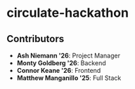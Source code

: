 # circulate-hackathon

## Contributors
- **Ash Niemann '26**: Project Manager
- **Monty Goldberg '26**: Backend
- **Connor Keane '26**: Frontend
- **Matthew Manganillo '25**: Full Stack
